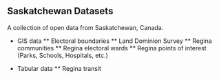 ## Saskatchewan Datasets ##

A collection of open data from Saskatchewan, Canada.

* GIS data
** Electoral boundaries
** Land Dominion Survey
** Regina communities
** Regina electoral wards
** Regina points of interest (Parks, Schools, Hospitals, etc.)

* Tabular data
** Regina transit
